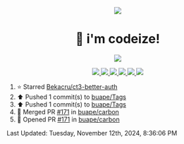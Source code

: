 <p align="center">
    <img src="https://avatars.githubusercontent.com/u/63158950?s=400&u=dd76c829ae30921e131dcbe7c830dc368e2d6e8a&v=4" />
</p>

<h1 align="center">
    👋 i'm codeize!
</h1>

<p align="center">
  <a href="https://skillicons.dev">
    <img align="center" src="https://skillicons.dev/icons?i=discord,bots,ts,nodejs,mysql,postgresql,react,nextjs,tailwindcss" />
  </a>
</p>

<p align="center">
  <a href="https://discord.com/users/668423998777982997">
    <img src="https://nocache.advaith.workers.dev?url=https://img.shields.io/endpoint?url=https://dev.discordprofiles.me/api/badge/status/668423998777982997?simple=true" />
    <img src="https://nocache.advaith.workers.dev?url=https://img.shields.io/endpoint?url=https://dev.discordprofiles.me/api/badge/vscode/668423998777982997" />
    <img src="https://nocache.advaith.workers.dev?url=https://img.shields.io/endpoint?url=https://dev.discordprofiles.me/api/badge/playing/668423998777982997" />
    <img src="https://nocache.advaith.workers.dev?url=https://img.shields.io/endpoint?url=https://dev.discordprofiles.me/api/badge/spotify/668423998777982997" />
    <img src="https://komarev.com/ghpvc/?username=codeize" />
    <img src="https://hits.link/hits?url=https%3A%2F%2Fgithub.com%2FCodeize" />
  </a>
</p>

<!--RECENT_ACTIVITY:start-->
1. ⭐ Starred [Bekacru/ct3-better-auth](https://github.com/Bekacru/ct3-better-auth)<br>
2. ⬆️ Pushed 1 commit(s) to [buape/Tags](https://github.com/buape/Tags)<br>
3. ⬆️ Pushed 1 commit(s) to [buape/Tags](https://github.com/buape/Tags)<br>
4. 🎉 Merged PR [#171](https://github.com/buape/carbon/pull/171) in [buape/carbon](https://github.com/buape/carbon)<br>
5. 💪 Opened PR [#171](https://github.com/buape/carbon/pull/171) in [buape/carbon](https://github.com/buape/carbon)<br>
<!--RECENT_ACTIVITY:end-->

<!--RECENT_ACTIVITY:last_update-->
Last Updated: Tuesday, November 12th, 2024, 8:36:06 PM
<!--RECENT_ACTIVITY:last_update_end-->
